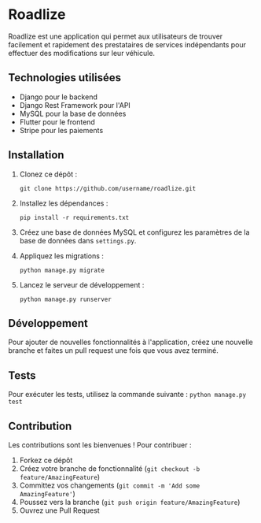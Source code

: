 # Roadlize

Roadlize est une application qui permet aux utilisateurs de trouver facilement et rapidement des prestataires de services indépendants pour effectuer des modifications sur leur véhicule.

## Technologies utilisées

- Django pour le backend
- Django Rest Framework pour l'API
- MySQL pour la base de données
- Flutter pour le frontend
- Stripe pour les paiements

## Installation

1. Clonez ce dépôt :
    ```
    git clone https://github.com/username/roadlize.git
    ```

2. Installez les dépendances :
    ```
    pip install -r requirements.txt
    ```

3. Créez une base de données MySQL et configurez les paramètres de la base de données dans `settings.py`.

4. Appliquez les migrations :
    ```
    python manage.py migrate
    ```

5. Lancez le serveur de développement :
    ```
    python manage.py runserver
    ```

## Développement

Pour ajouter de nouvelles fonctionnalités à l'application, créez une nouvelle branche et faites un pull request une fois que vous avez terminé.

## Tests

Pour exécuter les tests, utilisez la commande suivante :
    ```
    python manage.py test
    ```

## Contribution

Les contributions sont les bienvenues ! Pour contribuer :

1. Forkez ce dépôt
2. Créez votre branche de fonctionnalité (`git checkout -b feature/AmazingFeature`)
3. Committez vos changements (`git commit -m 'Add some AmazingFeature'`)
4. Poussez vers la branche (`git push origin feature/AmazingFeature`)
5. Ouvrez une Pull Request
